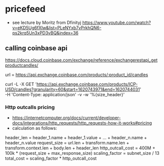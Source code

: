 # pricefeed
- see lecture by Moritz from Dfinityj
https://www.youtube.com/watch?v=eKD5Ug6fXIw&list=PLeNYxb7vPrkhQN6-ps2krq5Un3xPD3vBQ&index=36

## calling coinbase api
https://docs.cloud.coinbase.com/exchange/reference/exchangerestapi_getproductcandles/

url = https://api.exchange.coinbase.com/products/:product_id/candles

curl -L -X GET 'https://api.exchange.coinbase.com/products/ICP-USD/candles?granularity=60&start=1620743971&end=1620744031' \
-H 'Content-Type: application/json' -v -w '%{size_header}'

### Http outcalls pricing
 - https://internetcomputer.org/docs/current/developer-docs/integrations/http_requests/http_requests-how-it-works#pricing
 - calculation as follows:

header_len = header_1.name + header_1.value + ... + header_n.name + header_n.value
request_size = url.len + transform.name.len + transform.context.len + body.len + header_len
http_outcall_cost = 400M + 100k * (request_size + max_response_size)
scaling_factor = subnet_size / 13 
total_cost = scaling_factor * http_outcall_cost
